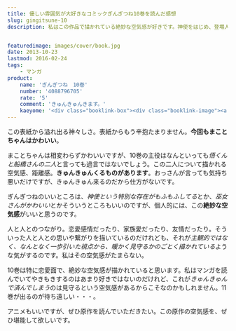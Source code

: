 ```yaml
---
title: 優しい雰囲気が大好きなコミックぎんぎつね10巻を読んだ感想
slug: gingitsune-10
description: 私はこの作品で描かれている絶妙な空気感が好きです。神使をはじめ、登場人物のやりとりを見ていると、「見守る」というスタンスがその空気感を生んでいるように思います。10巻は悟くんと船橋さんの二人にキュンキュンすることうけあいです。


featuredimage: images/cover/book.jpg
date: 2013-10-23
lastmod: 2016-02-24
tags: 
    - マンガ
product:
    name: 'ぎんぎつね　10巻'
    number: '4088796705'
    rate: '5'
    comment: 'きゅんきゅんきます。'
    kaeyome: '<div class="booklink-box"><div class="booklink-image"><a href="http://www.amazon.co.jp/exec/obidos/asin/4088796705/illusionspace-22/" rel="nofollow" target="_blank"><img src="http://ecx.images-amazon.com/images/I/61ieFmQfwkL._SL160_.jpg" style="border: none;" /></a></div><div class="booklink-info"><div class="booklink-name"><a href="http://www.amazon.co.jp/exec/obidos/asin/4088796705/illusionspace-22/" rel="nofollow" target="_blank">ぎんぎつね 10 (ヤングジャンプコミックス)</a><div class="booklink-powered-date">posted with <a href="http://yomereba.com" rel="nofollow" target="_blank">ヨメレバ</a></div></div><div class="booklink-detail">落合 さより 集英社 2013-10-18    </div><div class="booklink-link2"><div class="shoplinkamazon"><a href="http://www.amazon.co.jp/exec/obidos/asin/4088796705/illusionspace-22/" rel="nofollow" target="_blank" title="アマゾン" >Amazonで購入</a></div><div class="shoplinkrakuten"><a href="http://hb.afl.rakuten.co.jp/hgc/11acbc01.369b1bf6.11acbc02.cabf9fe9/?pc=http%3A%2F%2Fbooks.rakuten.co.jp%2Frb%2F12458332%2F%3Fscid%3Daf_ich_link_urltxt%26m%3Dhttp%3A%2F%2Fm.rakuten.co.jp%2Fev%2Fbook%2F" rel="nofollow" target="_blank" title="楽天ブックス" >楽天ブックスで購入</a></div>                  	  <div class="shoplinkkino"><a href="http://ck.jp.ap.valuecommerce.com/servlet/referral?sid=3085416&pid=882196163&vc_url=http%3A%2F%2Fwww.kinokuniya.co.jp%2Ff%2Fdsg-01-9784088796703" target="_blank" title="kino" >紀伊國屋書店で購入<img src="https://ad.jp.ap.valuecommerce.com/servlet/gifbanner?sid=3085416&pid=882196163" height="1" width="1" border="0"></a></div>	  	  	</div></div><div class="booklink-footer"></div></div>'
---
```


この表紙から溢れ出る神々しさ。表紙からもう辛抱たまりません。<strong>今回もまことちゃんはかわいい</strong>。

まことちゃんは相変わらずかわいいですが、10巻の主役はなんといっても<em>悟くんと船橋さんの二人</em>と言っても過言ではないでしょう。この二人について描かれる空気感、距離感。<strong>きゅんきゅんくるものがあります</strong>。おっさんが言っても気持ち悪いだけですが、きゅんきゅん来るのだから仕方がないです。

ぎんぎつねのいいところは、<em>神使という特別な存在がもふもふしてる</em>とか、<em>巫女さんがかわいい</em>とかそういうところもいいのですが、個人的には、この<strong>絶妙な空気感</strong>がいいと思うのです。

人と人とのつながり。恋愛感情だったり、家族愛だったり、友情だったり。そういった人と人との思いや繋がりを描いているのだけれども、それが<em>主観的ではなく、なんとなく一歩引いた視点から、暖かく見守るかのごとく描かれている</em>ような気がするのです。私はその空気感がたまらない。

10巻は特に恋愛面で、絶妙な空気感が描かれていると思います。私はマンガを読んでいてやきもきするのはあまり好きではないのだけれど、これが<em>きゅんきゅんで済んでしまう</em>のは見守るという空気感があるからこそなのかもしれません。11巻が出るのが待ち遠しい・・・。

アニメもいいですが、ぜひ原作を読んでいただきたい。この原作の空気感を、ぜひ堪能して欲しいです。


  
